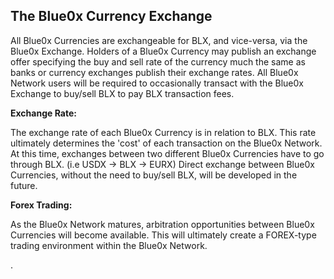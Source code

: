 ## **The Blue0x Currency Exchange** ##

All Blue0x Currencies are exchangeable for BLX, and vice-versa, via the Blue0x Exchange.  Holders of a Blue0x Currency may publish an exchange offer specifying the buy and sell rate of the currency much the same as banks or currency exchanges publish their exchange rates.  All Blue0x Network users will be required to occasionally transact with the Blue0x Exchange to buy/sell BLX to pay BLX transaction fees.

**Exchange Rate:**

The exchange rate of each Blue0x Currency is in relation to BLX.  This rate ultimately determines the 'cost' of each transaction on the Blue0x Network.  At this time, exchanges between two different Blue0x Currencies have to go through BLX.  (i.e USDX -> BLX -> EURX)  Direct exchange between Blue0x Currencies, without the need to buy/sell BLX, will be developed in the future.

**Forex Trading:**

As the Blue0x Network matures, arbitration opportunities between Blue0x Currencies will become available.  This will ultimately create a FOREX-type trading environment within the Blue0x Network. 





.

